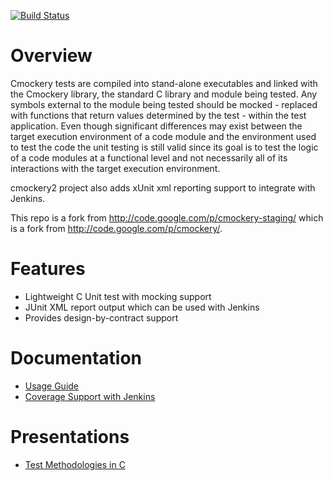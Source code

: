 [![Build Status](https://travis-ci.org/Kerrigan29a/cmockery2.svg?branch=master)](https://travis-ci.org/Kerrigan29a/cmockery2)

# Overview

Cmockery tests are compiled into stand-alone executables and linked with the Cmockery library, the standard C library and module being tested. Any symbols external to the module being tested should be mocked - replaced with functions that return values determined by the test - within the test application. Even though significant differences may exist between the target execution environment of a code module and the environment used to test the code the unit testing is still valid since its goal is to test the logic of a code modules at a functional level and not necessarily all of its interactions with the target execution environment.

cmockery2 project also adds xUnit xml reporting support to integrate with Jenkins.

This repo is a fork from http://code.google.com/p/cmockery-staging/ which
is a fork from http://code.google.com/p/cmockery/.

# Features
* Lightweight C Unit test with mocking support
* JUnit XML report output which can be used with Jenkins
* Provides design-by-contract support

# Documentation
* [Usage Guide](doc/usage.md)
* [Coverage Support with Jenkins](doc/coverage.md)

# Presentations
* [Test Methodologies in C](http://slides-lpabon.rhcloud.com/feb24_glusterfs_unittest.html)
